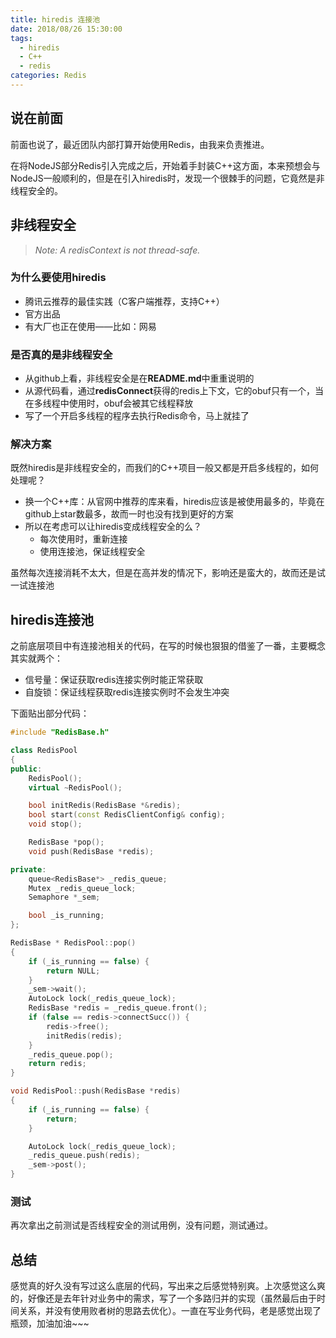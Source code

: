 ```yaml
---
title: hiredis 连接池
date: 2018/08/26 15:30:00
tags:
  - hiredis
  - C++
  - redis
categories: Redis
---
```


## 说在前面

前面也说了，最近团队内部打算开始使用Redis，由我来负责推进。

在将NodeJS部分Redis引入完成之后，开始着手封装C++这方面，本来预想会与NodeJS一般顺利的，但是在引入hiredis时，发现一个很棘手的问题，它竟然是非线程安全的。
<!-- more -->

## 非线程安全

> *Note: A redisContext is not thread-safe.*

### 为什么要使用hiredis

- 腾讯云推荐的最佳实践（C客户端推荐，支持C++）
- 官方出品
- 有大厂也正在使用——比如：网易

### 是否真的是非线程安全

- 从github上看，非线程安全是在**README.md**中重重说明的
- 从源代码看，通过**redisConnect**获得的redis上下文，它的obuf只有一个，当在多线程中使用时，obuf会被其它线程释放
- 写了一个开启多线程的程序去执行Redis命令，马上就挂了

### 解决方案

既然hiredis是非线程安全的，而我们的C++项目一般又都是开启多线程的，如何处理呢？

- 换一个C++库：从官网中推荐的库来看，hiredis应该是被使用最多的，毕竟在github上star数最多，故而一时也没有找到更好的方案
- 所以在考虑可以让hiredis变成线程安全的么？
  - 每次使用时，重新连接
  - 使用连接池，保证线程安全

虽然每次连接消耗不太大，但是在高并发的情况下，影响还是蛮大的，故而还是试一试连接池

## hiredis连接池

之前底层项目中有连接池相关的代码，在写的时候也狠狠的借鉴了一番，主要概念其实就两个：

- 信号量：保证获取redis连接实例时能正常获取
- 自旋锁：保证线程获取redis连接实例时不会发生冲突

下面贴出部分代码：

```c++
#include "RedisBase.h"

class RedisPool
{
public:
	RedisPool();
	virtual ~RedisPool();

	bool initRedis(RedisBase *&redis);
	bool start(const RedisClientConfig& config);
	void stop();

	RedisBase *pop();
	void push(RedisBase *redis);

private:
	queue<RedisBase*> _redis_queue;
	Mutex _redis_queue_lock;
	Semaphore *_sem;

	bool _is_running;
};
```

```c++
RedisBase * RedisPool::pop()
{
	if (_is_running == false) {
		return NULL;
	}
	_sem->wait();
	AutoLock lock(_redis_queue_lock);
	RedisBase *redis = _redis_queue.front();
	if (false == redis->connectSucc()) {
		redis->free();
		initRedis(redis);
	}
	_redis_queue.pop();
	return redis;
}

void RedisPool::push(RedisBase *redis)
{
	if (_is_running == false) {
		return;
	}

	AutoLock lock(_redis_queue_lock);
	_redis_queue.push(redis);
	_sem->post();
}
```

### 测试

再次拿出之前测试是否线程安全的测试用例，没有问题，测试通过。

## 总结

感觉真的好久没有写过这么底层的代码，写出来之后感觉特别爽。上次感觉这么爽的，好像还是去年针对业务中的需求，写了一个多路归并的实现（虽然最后由于时间关系，并没有使用败者树的思路去优化）。一直在写业务代码，老是感觉出现了瓶颈，加油加油~~~